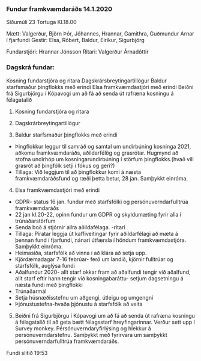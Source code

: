 ### Fundur framkvæmdaráðs 14.1.2020
Síðumúli 23 
Tortuga 
Kl.18.00

Mætt: Valgerður, Björn Þór, Jóhannes, Hrannar,
Gamithra, Guðmundur Arnar í fjarfundi
Gestir: Elsa, Róbert, Baldur, Eiríkur, Sigurbjörg

Fundarstjóri: Hrannar Jónsson
Ritari: Valgerður Árnadóttir

### Dagskrá fundar: 

 Kosning fundarstjóra og ritara 
 Dagskrársbreytingartillögur 
Baldur starfsmaður þingflokks með erindi
Elsa framkvæmdastjóri með erindi
Beiðni frá Sigurbjörgu í Kópavogi um að fá að senda út rafræna kosningu á félagatalið

1. Kosning fundarstjóra og ritara 

2. Dagskrárbreytingartillögur 

3. Baldur starfsmaður þingflokks með erindi
* Þingflokkur leggur til samráð og samtal um undirbúning kosninga 2021, aðkomu framkvæmdaráðs, aðildarfélög og grasrótar. Hugmynd að stofna undirhóp um kosningarundirbúning í störfum þingflokks.(hvað vill grasrót að þingfólk setji í fókus og geri?)
* Tillaga: Við leggjum til að þingflokkur komi á næsta framkvæmdaráðsfund og ræði þetta betur, 28 jan. Samþykkt einróma.

4. Elsa framkvæmdastjóri með erindi
* GDPR- status 16 jan. fundur með starfsfólki og persónuverndarfulltrúa framkvæmdaráðs 
* 22 jan kl.20-22, opinn fundur um GDPR og skyldumæting fyrir alla í trúnaðarstörfum
* Senda boð á stjórnir allra aðildafélaga. -ritari
* Tillaga: Píratar leggja út kaffiveitingar fyrir aðildarfélagi að mæta á þennan fund í fjarfundi, nánari útfærsla í höndum framkvæmdastjóra. Samþykkt einróma.
* Heimasíða, starfsfólk að vinna í að klára að setja upp.
* Kjördæmadagar 7-16 febrúar- ferð um landið, kjörnir fulltrúar og starfsfólk, auglýsa fundi
* Aðalfundur 2020- allt starf okkar fram að aðalfundi tengir við aðalfund, allt starf eftir hann tengir við kosningabaráttu- setjum dagsetningu á næsta fundi með þingflokki
* Trúnaðarmál
* Setja húsnæðisstefnu um aðgengi, útleigu og umgengni
* Þjónustustefna-hvaða þjónustu á starfsfólk að veita

5. Beiðni frá Sigurbjörgu í Kópavogi um að fá að senda út rafræna kosningu á félagatalið til að geta bætt félagsstarf hreyfingarinnar. Verður sett upp í Survey monkey. Pérsónuverndaryfirlýsing og hlekkur á persónuverndarstefnu.
Samþykkt með fyrirvara um samþykkt persónuverndarfulltrúa framkvæmdaráðs.

Fundi slitið 19:53